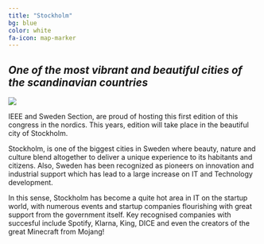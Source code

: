 ```yaml
---
title: "Stockholm"
bg: blue
color: white
fa-icon: map-marker
---
```


## *One of the most vibrant and beautiful cities of the scandinavian countries*

<span>
  <img src="https://upload.wikimedia.org/wikipedia/commons/8/8c/GamlaStan_from_Katarinahissen_Stockholm_Swe.jpg"/>
</span>

IEEE and Sweden Section, are proud of hosting this first edition of this congress in the nordics. This years, edition
 will take place in the beautiful city of Stockholm.
 
 Stockholm, is one of the biggest cities in Sweden where beauty, nature and culture blend altogether to deliver a 
 unique experience to its habitants and citizens. Also, Sweden has been recognized as pioneers on innovation and 
 industrial support which has lead to a large increase on IT and Technology development.
 
 In this sense, Stockholm has become a quite hot area in IT on the startup world, with numerous events and startup 
 companies flourishing with great support from the government itself. Key recognised companies with succesful include
  Spotify, Klarna, King, DICE and even the creators of the great Minecraft from Mojang!

